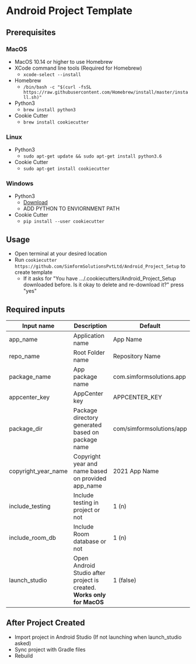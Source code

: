 # Android Project Template

## Prerequisites

### MacOS

* MacOS 10.14 or higher to use Homebrew
* XCode command line tools (Required for Homebrew)
    * ```xcode-select --install```
* Homebrew
    * ```/bin/bash -c "$(curl -fsSL https://raw.githubusercontent.com/Homebrew/install/master/install.sh)"```
* Python3
     * ```brew install python3```
* Cookie Cutter
    * ```brew install cookiecutter```

### Linux

* Python3
    * ```sudo apt-get update && sudo apt-get install python3.6```
* Cookie Cutter
    * ```sudo apt-get install cookiecutter```

### Windows

* Python3
    * [Download](https://www.python.org/downloads/)
    * ADD PYTHON TO ENVIORNMENT PATH
* Cookie Cutter
    * ```pip install --user cookiecutter```


## Usage

* Open terminal at your desired location
* Run ```cookiecutter https://github.com/SimformSolutionsPvtLtd/Android_Project_Setup``` to create template
    * If it asks for "You have .../.cookiecutters/Android_Project_Setup downloaded before. Is it okay to delete and re-download it?" press "yes"

## Required inputs

Input name | Description | Default
--- | --- | --- |
app_name | Application name | App Name
repo_name | Root Folder name | Repository Name
package_name | App package name | com.simformsolutions.app
appcenter_key | AppCenter key | APPCENTER_KEY
package_dir | Package directory generated based on package name | com/simformsolutions/app
copyright_year_name | Copyright year and name based on provided app_name | 2021 App Name
include_testing | Include testing in project or not | 1 (n)
include_room_db | Include Room database or not | 1 (n)
launch_studio | Open Android Studio after project is created. <b>Works only for MacOS</b> | 1 (false)

## After Project Created

* Import project in Android Studio (If not launching when launch_studio asked)
* Sync project with Gradle files
* Rebuild